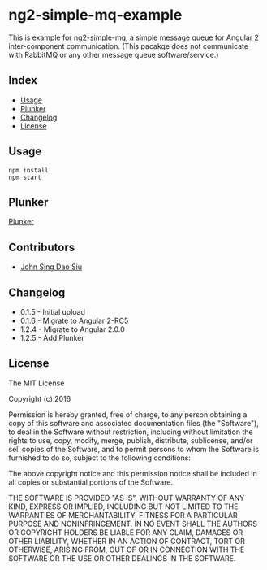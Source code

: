 # ng2-simple-mq-example

This is example for [ng2-simple-mq](https://github.com/J-Siu/ng2-simple-mq), a simple message queue for Angular 2 inter-component communication. (This pacakge does not communicate with RabbitMQ or any other message queue software/service.)

## Index

* [Usage](#Usage)
* [Plunker](#Plunker)
* [Changelog](#Changelog)
* [License](#License)

## Usage

```
npm install
npm start
```
## Plunker

[Plunker](http://embed.plnkr.co/e8Crbf/)

## Contributors

* [John Sing Dao Siu](https://github.com/J-Siu)

## Changelog

* 0.1.5 - Initial upload
* 0.1.6 - Migrate to Angular 2-RC5
* 1.2.4 - Migrate to Angular 2.0.0
* 1.2.5 - Add Plunker

## License

The MIT License

Copyright (c) 2016

Permission is hereby granted, free of charge, to any person obtaining a copy of this software and associated documentation files (the "Software"), to deal in the Software without restriction, including without limitation the rights to use, copy, modify, merge, publish, distribute, sublicense, and/or sell copies of the Software, and to permit persons to whom the Software is furnished to do so, subject to the following conditions:

The above copyright notice and this permission notice shall be included in all copies or substantial portions of the Software.

THE SOFTWARE IS PROVIDED "AS IS", WITHOUT WARRANTY OF ANY KIND, EXPRESS OR IMPLIED, INCLUDING BUT NOT LIMITED TO THE WARRANTIES OF MERCHANTABILITY, FITNESS FOR A PARTICULAR PURPOSE AND NONINFRINGEMENT. IN NO EVENT SHALL THE AUTHORS OR COPYRIGHT HOLDERS BE LIABLE FOR ANY CLAIM, DAMAGES OR OTHER LIABILITY, WHETHER IN AN ACTION OF CONTRACT, TORT OR OTHERWISE, ARISING FROM, OUT OF OR IN CONNECTION WITH THE SOFTWARE OR THE USE OR OTHER DEALINGS IN THE SOFTWARE.
